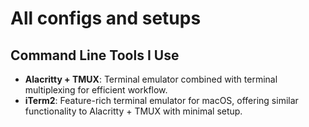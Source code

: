 # All configs and setups


## Command Line Tools I Use

- **Alacritty + TMUX**: Terminal emulator combined with terminal multiplexing for efficient workflow.
- **iTerm2**: Feature-rich terminal emulator for macOS, offering similar functionality to Alacritty + TMUX with minimal setup.
